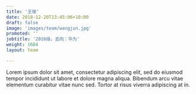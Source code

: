 ```yaml
---
title: '王俊'
date: 2018-12-20T13:45:06+10:00
draft: false
image: 'images/team/wangjun.jpg'
promoted: ''
jobtitle: '2016级，去向：华为'
weight: 1604
layout: team

---
```


Lorem ipsum dolor sit amet, consectetur adipiscing elit, sed do eiusmod tempor incididunt ut labore et dolore magna aliqua. Bibendum arcu vitae elementum curabitur vitae nunc sed. Tortor at risus viverra adipiscing at in.
